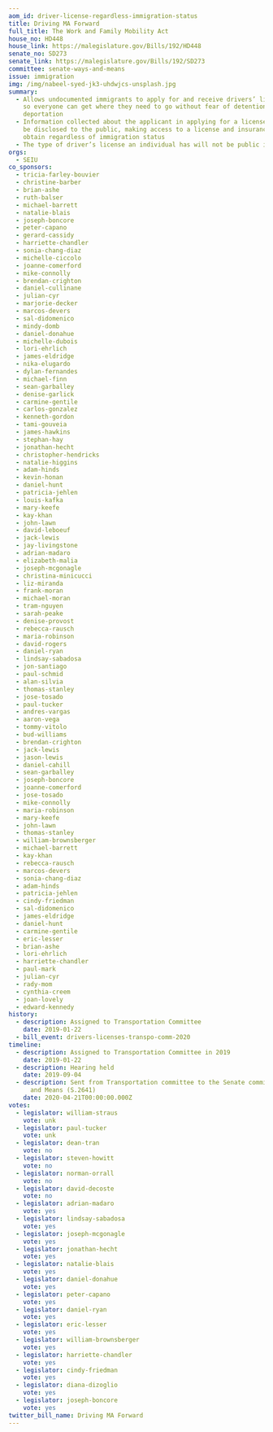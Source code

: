 ```yaml
---
aom_id: driver-license-regardless-immigration-status
title: Driving MA Forward
full_title: The Work and Family Mobility Act
house_no: HD448
house_link: https://malegislature.gov/Bills/192/HD448
senate_no: SD273
senate_link: https://malegislature.gov/Bills/192/SD273
committee: senate-ways-and-means
issue: immigration
img: /img/nabeel-syed-jk3-uhdwjcs-unsplash.jpg
summary:
  - Allows undocumented immigrants to apply for and receive drivers’ licenses,
    so everyone can get where they need to go without fear of detention or
    deportation
  - Information collected about the applicant in applying for a license will not
    be disclosed to the public, making access to a license and insurance safe to
    obtain regardless of immigration status
  - The type of driver’s license an individual has will not be public information
orgs:
  - SEIU
co_sponsors:
  - tricia-farley-bouvier
  - christine-barber
  - brian-ashe
  - ruth-balser
  - michael-barrett
  - natalie-blais
  - joseph-boncore
  - peter-capano
  - gerard-cassidy
  - harriette-chandler
  - sonia-chang-diaz
  - michelle-ciccolo
  - joanne-comerford
  - mike-connolly
  - brendan-crighton
  - daniel-cullinane
  - julian-cyr
  - marjorie-decker
  - marcos-devers
  - sal-didomenico
  - mindy-domb
  - daniel-donahue
  - michelle-dubois
  - lori-ehrlich
  - james-eldridge
  - nika-elugardo
  - dylan-fernandes
  - michael-finn
  - sean-garballey
  - denise-garlick
  - carmine-gentile
  - carlos-gonzalez
  - kenneth-gordon
  - tami-gouveia
  - james-hawkins
  - stephan-hay
  - jonathan-hecht
  - christopher-hendricks
  - natalie-higgins
  - adam-hinds
  - kevin-honan
  - daniel-hunt
  - patricia-jehlen
  - louis-kafka
  - mary-keefe
  - kay-khan
  - john-lawn
  - david-leboeuf
  - jack-lewis
  - jay-livingstone
  - adrian-madaro
  - elizabeth-malia
  - joseph-mcgonagle
  - christina-minicucci
  - liz-miranda
  - frank-moran
  - michael-moran
  - tram-nguyen
  - sarah-peake
  - denise-provost
  - rebecca-rausch
  - maria-robinson
  - david-rogers
  - daniel-ryan
  - lindsay-sabadosa
  - jon-santiago
  - paul-schmid
  - alan-silvia
  - thomas-stanley
  - jose-tosado
  - paul-tucker
  - andres-vargas
  - aaron-vega
  - tommy-vitolo
  - bud-williams
  - brendan-crighton
  - jack-lewis
  - jason-lewis
  - daniel-cahill
  - sean-garballey
  - joseph-boncore
  - joanne-comerford
  - jose-tosado
  - mike-connolly
  - maria-robinson
  - mary-keefe
  - john-lawn
  - thomas-stanley
  - william-brownsberger
  - michael-barrett
  - kay-khan
  - rebecca-rausch
  - marcos-devers
  - sonia-chang-diaz
  - adam-hinds
  - patricia-jehlen
  - cindy-friedman
  - sal-didomenico
  - james-eldridge
  - daniel-hunt
  - carmine-gentile
  - eric-lesser
  - brian-ashe
  - lori-ehrlich
  - harriette-chandler
  - paul-mark
  - julian-cyr
  - rady-mom
  - cynthia-creem
  - joan-lovely
  - edward-kennedy
history:
  - description: Assigned to Transportation Committee
    date: 2019-01-22
  - bill_event: drivers-licenses-transpo-comm-2020
timeline:
  - description: Assigned to Transportation Committee in 2019
    date: 2019-01-22
  - description: Hearing held
    date: 2019-09-04
  - description: Sent from Transportation committee to the Senate committee on Ways
      and Means (S.2641)
    date: 2020-04-21T00:00:00.000Z
votes:
  - legislator: william-straus
    vote: unk
  - legislator: paul-tucker
    vote: unk
  - legislator: dean-tran
    vote: no
  - legislator: steven-howitt
    vote: no
  - legislator: norman-orrall
    vote: no
  - legislator: david-decoste
    vote: no
  - legislator: adrian-madaro
    vote: yes
  - legislator: lindsay-sabadosa
    vote: yes
  - legislator: joseph-mcgonagle
    vote: yes
  - legislator: jonathan-hecht
    vote: yes
  - legislator: natalie-blais
    vote: yes
  - legislator: daniel-donahue
    vote: yes
  - legislator: peter-capano
    vote: yes
  - legislator: daniel-ryan
    vote: yes
  - legislator: eric-lesser
    vote: yes
  - legislator: william-brownsberger
    vote: yes
  - legislator: harriette-chandler
    vote: yes
  - legislator: cindy-friedman
    vote: yes
  - legislator: diana-dizoglio
    vote: yes
  - legislator: joseph-boncore
    vote: yes
twitter_bill_name: Driving MA Forward
---
```


